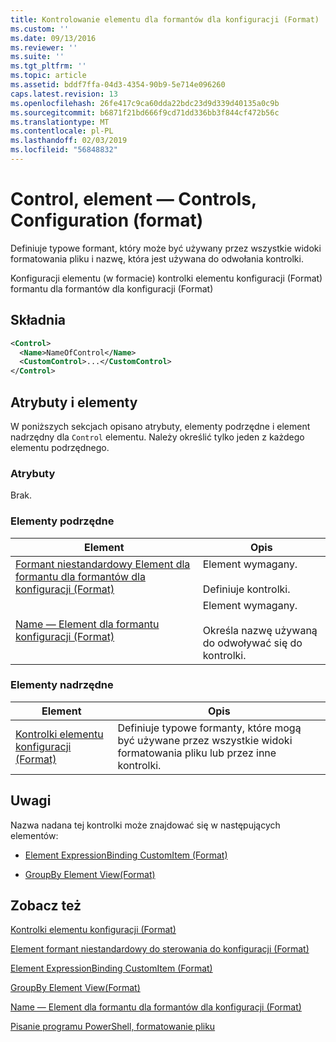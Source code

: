 ```yaml
---
title: Kontrolowanie elementu dla formantów dla konfiguracji (Format) | Dokumentacja firmy Microsoft
ms.custom: ''
ms.date: 09/13/2016
ms.reviewer: ''
ms.suite: ''
ms.tgt_pltfrm: ''
ms.topic: article
ms.assetid: bddf7ffa-04d3-4354-90b9-5e714e096260
caps.latest.revision: 13
ms.openlocfilehash: 26fe417c9ca60dda22bdc23d9d339d40135a0c9b
ms.sourcegitcommit: b6871f21bd666f9cd71dd336bb3f844cf472b56c
ms.translationtype: MT
ms.contentlocale: pl-PL
ms.lasthandoff: 02/03/2019
ms.locfileid: "56848832"
---
```

# <a name="control-element-for-controls-for-configuration-format"></a>Control, element — Controls, Configuration (format)

Definiuje typowe formant, który może być używany przez wszystkie widoki formatowania pliku i nazwę, która jest używana do odwołania kontrolki.

Konfiguracji elementu (w formacie) kontrolki elementu konfiguracji (Format) formantu dla formantów dla konfiguracji (Format)

## <a name="syntax"></a>Składnia

```xml
<Control>
  <Name>NameOfControl</Name>
  <CustomControl>...</CustomControl>
</Control>
```

## <a name="attributes-and-elements"></a>Atrybuty i elementy

W poniższych sekcjach opisano atrybuty, elementy podrzędne i element nadrzędny dla `Control` elementu. Należy określić tylko jeden z każdego elementu podrzędnego.

### <a name="attributes"></a>Atrybuty

Brak.

### <a name="child-elements"></a>Elementy podrzędne

|Element|Opis|
|-------------|-----------------|
|[Formant niestandardowy Element dla formantu dla formantów dla konfiguracji (Format)](./customcontrol-element-for-control-for-controls-for-configuration-format.md)|Element wymagany.<br /><br /> Definiuje kontrolki.|
|[Name — Element dla formantu konfiguracji (Format)](./name-element-for-control-for-controls-for-configuration-format.md)|Element wymagany.<br /><br /> Określa nazwę używaną do odwoływać się do kontrolki.|

### <a name="parent-elements"></a>Elementy nadrzędne

|Element|Opis|
|-------------|-----------------|
|[Kontrolki elementu konfiguracji (Format)](./controls-element-for-configuration-format.md)|Definiuje typowe formanty, które mogą być używane przez wszystkie widoki formatowania pliku lub przez inne kontrolki.|

## <a name="remarks"></a>Uwagi

Nazwa nadana tej kontrolki może znajdować się w następujących elementów:

- [Element ExpressionBinding CustomItem (Format)](./expressionbinding-element-for-customitem-for-controls-for-configuration-format.md)

- [GroupBy Element View(Format)](./groupby-element-for-view-format.md)

## <a name="see-also"></a>Zobacz też

[Kontrolki elementu konfiguracji (Format)](./controls-element-for-configuration-format.md)

[Element formant niestandardowy do sterowania do konfiguracji (Format)](./customcontrol-element-for-control-for-controls-for-configuration-format.md)

[Element ExpressionBinding CustomItem (Format)](./expressionbinding-element-for-customitem-for-controls-for-configuration-format.md)

[GroupBy Element View(Format)](./groupby-element-for-view-format.md)

[Name — Element dla formantu dla formantów dla konfiguracji (Format)](./name-element-for-control-for-controls-for-configuration-format.md)

[Pisanie programu PowerShell, formatowanie pliku](./writing-a-powershell-formatting-file.md)
